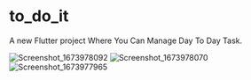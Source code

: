 # to_do_it

A new Flutter project Where You Can Manage Day To Day Task.


![Screenshot_1673978092](https://user-images.githubusercontent.com/46734231/212976921-5c5f5fd2-7da6-4828-bf57-486e0ddc1b2a.png)
![Screenshot_1673978070](https://user-images.githubusercontent.com/46734231/212976934-d1bb48b7-20f9-4d89-869e-9625f27ce032.png)
![Screenshot_1673977965](https://user-images.githubusercontent.com/46734231/212976941-dcbb5c7c-c9cb-4028-962b-80a2ad6ab3ed.png)

